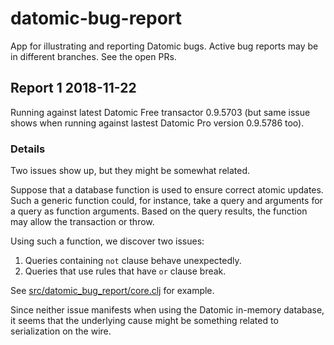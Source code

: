 # datomic-bug-report

App for illustrating and reporting Datomic bugs. Active bug reports may be in
different branches. See the open PRs.

## Report 1 2018-11-22

Running against latest Datomic Free transactor 0.9.5703 (but same issue shows
when running against lastest Datomic Pro version 0.9.5786 too).

### Details

Two issues show up, but they might be somewhat related.

Suppose that a database function is used to ensure correct atomic updates. Such
a generic function could, for instance, take a query and arguments for a query
as function arguments. Based on the query results, the function may allow the
transaction or throw.

Using such a function, we discover two issues:

1. Queries containing `not` clause behave unexpectedly.
2. Queries that use rules that have `or` clause break.

See [src/datomic_bug_report/core.clj](src/datomic_bug_report/core.clj) for
example.

Since neither issue manifests when using the Datomic in-memory database, it
seems that the underlying cause might be something related to serialization on
the wire.
